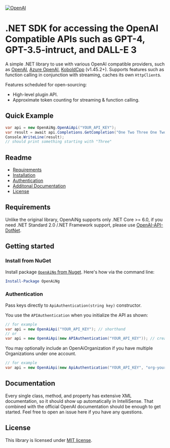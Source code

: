 [![OpenAI](https://badgen.net/nuget/v/OpenAiNg)](https://www.nuget.org/packages/OpenAiNg/)

# .NET SDK for accessing the OpenAI Compatible APIs such as GPT-4, GPT-3.5-intruct, and DALL-E 3

A simple .NET library to use with various OpenAI compatible providers, such as [OpenAI](https://platform.openai.com/docs/api-reference), [Azure OpenAI](https://azure.microsoft.com/en-us/products/ai-services/openai-service), [KoboldCpp](https://github.com/LostRuins/koboldcpp/releases) (v1.45.2+). Supports features such as function calling in conjunction with streaming, caches its own `HttpClient`s.

Features scheduled for open-sourcing:
- High-level plugin API.
- Approximate token counting for streaming & function calling.

## Quick Example

```csharp
var api = new OpenAiNg.OpenAiApi("YOUR_API_KEY");
var result = await api.Completions.GetCompletion("One Two Three One Two");
Console.WriteLine(result);
// should print something starting with "Three"
```

## Readme

 * [Requirements](#requirements)
 * [Installation](#install-from-nuget)
 * [Authentication](#authentication)
 * [Additonal Documentation](#documentation)
 * [License](#license)

## Requirements

Unlike the original library, OpenAiNg supports only .NET Core >= 6.0, if you need .NET Standard 2.0 /.NET Framework support, please use [OpenAI-API-DotNet](https://github.com/OkGoDoIt/OpenAI-API-dotnet).

## Getting started

### Install from NuGet

Install package [`OpenAiNg` from Nuget](https://www.nuget.org/packages/OpenAiNg/).  Here's how via the command line:
```powershell
Install-Package OpenAiNg
```

### Authentication

Pass keys directly to `ApiAuthentication(string key)` constructor.

You use the `APIAuthentication` when you initialize the API as shown:
```csharp
// for example
var api = new OpenAiApi("YOUR_API_KEY"); // shorthand
// or
var api = new OpenAiApi(new APIAuthentication("YOUR_API_KEY")); // create object manually
```

You may optionally include an OpenAiOrganization if you have multiple Organizations under one account.
```csharp
// for example
var api = new OpenAiApi(new ApiAuthentication("YOUR_API_KEY", "org-yourOrgHere"));
```

## Documentation

Every single class, method, and property has extensive XML documentation, so it should show up automatically in IntelliSense. That combined with the official OpenAI documentation should be enough to get started.  Feel free to open an issue here if you have any questions.

## License

This library is licensed under [MIT license](https://github.com/lofcz/OpenAiNg/blob/master/LICENSE).
